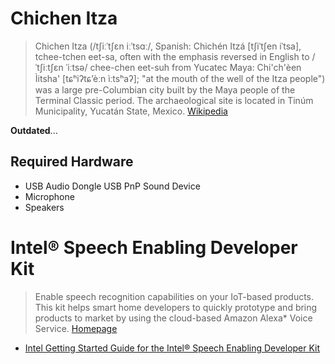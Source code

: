 # Chichen Itza

> Chichen Itza (/tʃiːˈtʃɛn iːˈtsɑː/, Spanish: Chichén Itzá [tʃiˈtʃen iˈtsa], tchee-tchen eet-sa, often with the emphasis reversed in English to /ˈtʃiːtʃɛn ˈiːtsə/ chee-chen eet-suh from Yucatec Maya: Chi'ch'èen Ìitsha' [tɕʰiʔtɕʼèːn ìːtsʰaʔ]; "at the mouth of the well of the Itza people") was a large pre-Columbian city built by the Maya people of the Terminal Classic period. The archaeological site is located in Tinúm Municipality, Yucatán State, Mexico. [Wikipedia](https://en.wikipedia.org/wiki/Chichen_Itza)

__Outdated__...

## Required Hardware

- USB Audio Dongle USB PnP Sound Device
- Microphone
- Speakers

# Intel® Speech Enabling Developer Kit

> Enable speech recognition capabilities on your IoT-based products. This kit helps smart home developers to quickly prototype and bring products to market by using the cloud-based Amazon Alexa* Voice Service. [Homepage](https://software.intel.com/en-us/iot/speech-enabling-dev-kit)

- [Intel Getting Started Guide for the Intel® Speech Enabling Developer Kit](https://software.intel.com/en-us/articles/getting-started-guide-for-the-intel-speech-enabling-developer-kit)